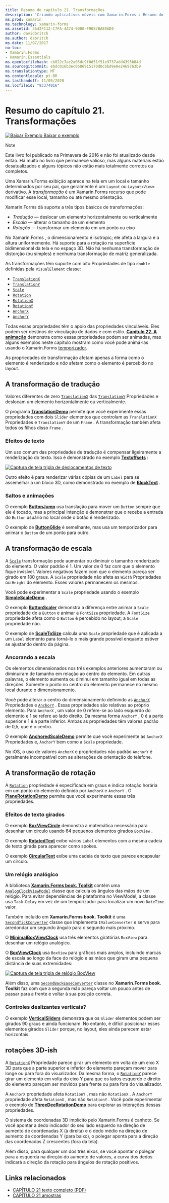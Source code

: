 ```yaml
---
title: Resumo do capítulo 21. Transformações
description: 'Criando aplicativos móveis com Xamarin.Forms : Resumo do capítulo 21. Transformações'
ms.prod: xamarin
ms.technology: xamarin-forms
ms.assetid: 3642F112-C7FA-4A74-9000-F9087BA89AD9
author: davidbritch
ms.author: dabritch
ms.date: 11/07/2017
no-loc:
- Xamarin.Forms
- Xamarin.Essentials
ms.openlocfilehash: cb822c7ac2a05dc9f0d51f51e9737add4395b84d
ms.sourcegitcommit: ebdc016b3ec0b06915170d0cbbd9e0e2469763b9
ms.translationtype: MT
ms.contentlocale: pt-BR
ms.lasthandoff: 11/05/2020
ms.locfileid: "93374016"
---
```

# <a name="summary-of-chapter-21-transforms"></a>Resumo do capítulo 21. Transformações

[![Baixar Exemplo](~/media/shared/download.png) Baixar o exemplo](https://github.com/xamarin/xamarin-forms-book-samples/tree/master/Chapter21)

> [!NOTE]
> Este livro foi publicado na Primavera de 2016 e não foi atualizado desde então. Há muito no livro que permanece valioso, mas alguns materiais estão desatualizados e alguns tópicos não estão mais totalmente corretos ou completos.

Uma Xamarin.Forms exibição aparece na tela em um local e tamanho determinados por seu pai, que geralmente é um `Layout` ou `Layout<View>` derivativo. A *transformação* é um Xamarin.Forms recurso que pode modificar esse local, tamanho ou até mesmo orientação.

Xamarin.Forms dá suporte a três tipos básicos de transformações:

- *Tradução* &mdash; deslocar um elemento horizontalmente ou verticalmente
- *Escala* &mdash; alterar o tamanho de um elemento
- *Rotação* &mdash; transformar um elemento em um ponto ou eixo

No Xamarin.Forms , o dimensionamento é isotropic; ele afeta a largura e a altura uniformemente. Há suporte para a rotação na superfície bidimensional da tela e no espaço 3D. Não há nenhuma transformação de distorção (ou simples) e nenhuma transformação de matriz generalizada.

As transformações têm suporte com oito Propriedades de tipo `double` definidas pela `VisualElement` classe:

- [`TranslationX`](xref:Xamarin.Forms.VisualElement.TranslationX)
- [`TranslationY`](xref:Xamarin.Forms.VisualElement.TranslationY)
- [`Scale`](xref:Xamarin.Forms.VisualElement.Scale)
- [`Rotation`](xref:Xamarin.Forms.VisualElement.Rotation)
- [`RotationX`](xref:Xamarin.Forms.VisualElement.RotationX)
- [`RotationY`](xref:Xamarin.Forms.VisualElement.RotationY)
- [`AnchorX`](xref:Xamarin.Forms.VisualElement.AnchorX)
- [`AnchorY`](xref:Xamarin.Forms.VisualElement.AnchorY)

Todas essas propriedades têm o apoio das propriedades vinculáveis. Eles podem ser destinos de vinculação de dados e com estilo. [**Capítulo 22. A animação**](~/xamarin-forms/creating-mobile-apps-xamarin-forms/summaries/chapter22.md) demonstra como essas propriedades podem ser animadas, mas alguns exemplos neste capítulo mostram como você pode animá-las usando o Xamarin.Forms [temporizador](~/xamarin-forms/platform/device.md#devicestarttimer).

As propriedades de transformação afetam apenas a forma como o elemento é renderizado e *não* afetam como o elemento é percebido no layout.

## <a name="the-translation-transform"></a>A transformação de tradução

Valores diferentes de zero [`TranslationX`](xref:Xamarin.Forms.VisualElement.TranslationX) das [`TranslationY`](xref:Xamarin.Forms.VisualElement.TranslationY) Propriedades e deslocam um elemento horizontalmente ou verticalmente.

O programa [**TranslationDemo**](https://github.com/xamarin/xamarin-forms-book-samples/tree/master/Chapter21/TranslationDemo) permite que você experimente essas propriedades com dois `Slider` elementos que controlam as `TranslationX` Propriedades e `TranslationY` de um `Frame` . A transformação também afeta todos os filhos disso `Frame` .

### <a name="text-effects"></a>Efeitos de texto

Um uso comum das propriedades de tradução é compensar ligeiramente a renderização do texto. Isso é demonstrado no exemplo [**Textoffsets**](https://github.com/xamarin/xamarin-forms-book-samples/tree/master/Chapter21/TextOffsets) :

[![Captura de tela tripla de deslocamentos de texto](images/ch21fg03-small.png "Deslocamentos de texto")](images/ch21fg03-large.png#lightbox "Deslocamentos de texto")

Outro efeito é para renderizar várias cópias de um `Label` para se assemelhar a um bloco 3D, como demonstrado no exemplo de [**BlockText**](https://github.com/xamarin/xamarin-forms-book-samples/tree/master/Chapter21/BlockText) .

### <a name="jumps-and-animations"></a>Saltos e animações

O exemplo [**ButtonJump**](https://github.com/xamarin/xamarin-forms-book-samples/tree/master/Chapter21/ButtonJump) usa translação para mover um `Button` sempre que ele é tocado, mas a principal intenção é demonstrar que o recebe a entrada do `Button` usuário no local onde o botão é renderizado.

O exemplo de [**ButtonGlide**](https://github.com/xamarin/xamarin-forms-book-samples/tree/master/Chapter21/ButtonGlide) é semelhante, mas usa um temporizador para animar o `Button` de um ponto para outro.

## <a name="the-scale-transform"></a>A transformação de escala

A [`Scale`](xref:Xamarin.Forms.VisualElement.Scale) transformação pode aumentar ou diminuir o tamanho renderizado do elemento. O valor padrão é 1. Um valor de 0 faz com que o elemento fique invisível. Valores negativos fazem com que o elemento pareça ser girado em 180 graus. A `Scale` propriedade não afeta as `Width` Propriedades ou `Height` do elemento. Esses valores permanecem os mesmos.

Você pode experimentar a `Scale` propriedade usando o exemplo [**SimpleScaleDemo**](https://github.com/xamarin/xamarin-forms-book-samples/tree/master/Chapter21/SimpleScaleDemo) .

O exemplo [**ButtonScaler**](https://github.com/xamarin/xamarin-forms-book-samples/tree/master/Chapter21/ButtonScaler) demonstra a diferença entre animar a `Scale` propriedade de a `Button` e animar a `FontSize` propriedade. A `FontSize` propriedade afeta como o `Button` é percebido no layout; a `Scale` propriedade não.

O exemplo de [**ScaleToSize**](https://github.com/xamarin/xamarin-forms-book-samples/tree/master/Chapter21/ScaleToSize) calcula uma `Scale` propriedade que é aplicada a um `Label` elemento para torná-lo o mais grande possível enquanto estiver se ajustando dentro da página.

### <a name="anchoring-the-scale"></a>Ancorando a escala

Os elementos dimensionados nos três exemplos anteriores aumentaram ou diminuíram de tamanho em relação ao centro do elemento. Em outras palavras, o elemento aumenta ou diminui em tamanho igual em todas as direções. Somente o ponto no centro do elemento permanece no mesmo local durante o dimensionamento.

Você pode alterar o centro do dimensionamento definindo as [`AnchorX`](xref:Xamarin.Forms.VisualElement.AnchorX) Propriedades e [`AnchorY`](xref:Xamarin.Forms.VisualElement.AnchorY) . Essas propriedades são relativas ao próprio elemento. Para `AnchorX` , um valor de 0 refere-se ao lado esquerdo do elemento e 1 se refere ao lado direito. Da mesma forma `AnchorY` , 0 é a parte superior e 1 é a parte inferior. Ambas as propriedades têm valores padrão de 0,5, que é o centro.

O exemplo [**AnchoredScaleDemo**](https://github.com/xamarin/xamarin-forms-book-samples/tree/master/Chapter21/AnchoredScaleDemo) permite que você experimente as `AnchorX` Propriedades e, `AnchorY` bem como a `Scale` propriedade.

No iOS, o uso de valores `AnchorX` e propriedades não padrão `AnchorY` é geralmente incompatível com as alterações de orientação do telefone.

## <a name="the-rotation-transform"></a>A transformação de rotação

A [`Rotation`](xref:Xamarin.Forms.VisualElement.Rotation) propriedade é especificada em graus e indica rotação horária em um ponto do elemento definido por `AnchorX` e `AnchorY` . O [**PlaneRotationDemo**](https://github.com/xamarin/xamarin-forms-book-samples/tree/master/Chapter21/PlaneRotationDemo) permite que você experimente essas três propriedades.

### <a name="rotated-text-effects"></a>Efeitos de texto girados

O exemplo [**BoxViewCircle**](https://github.com/xamarin/xamarin-forms-book-samples/tree/master/Chapter21/BoxViewCircle) demonstra a matemática necessária para desenhar um círculo usando 64 pequenos elementos girados `BoxView` .

O exemplo  [**RotatedText**](https://github.com/xamarin/xamarin-forms-book-samples/tree/master/Chapter21/RotatedText) exibe vários `Label` elementos com a mesma cadeia de texto girada para aparecer como spokes.

O exemplo [**CircularText**](https://github.com/xamarin/xamarin-forms-book-samples/tree/master/Chapter21/CircularText) exibe uma cadeia de texto que parece encapsular um círculo.

### <a name="an-analog-clock"></a>Um relógio analógico

A biblioteca [**Xamarin.Forms book. Toolkit**](https://github.com/xamarin/xamarin-forms-book-samples/tree/master/Libraries/Xamarin.FormsBook.Toolkit) contém uma [`AnalogClockViewModel`](https://github.com/xamarin/xamarin-forms-book-samples/blob/master/Libraries/Xamarin.FormsBook.Toolkit/Xamarin.FormsBook.Toolkit/AnalogClockViewModel.cs) classe que calcula os ângulos das mãos de um relógio. Para evitar dependências de plataforma no ViewModel, a classe usa `Task.Delay` em vez de um temporizador para localizar um novo `DateTime` valor.

Também incluído em **Xamarin.Forms book. Toolkit** é uma [`SecondTickConverter`](https://github.com/xamarin/xamarin-forms-book-samples/blob/master/Libraries/Xamarin.FormsBook.Toolkit/Xamarin.FormsBook.Toolkit/SecondTickConverter.cs) classe que implementa `IValueConverter` e serve para arredondar um segundo ângulo para o segundo mais próximo.

O [**MinimalBoxViewClock**](https://github.com/xamarin/xamarin-forms-book-samples/tree/master/Chapter21/MinimalBoxViewClock) usa três elementos giratórias `BoxView` para desenhar um relógio analógico.

O [**BoxViewClock**](https://github.com/xamarin/xamarin-forms-book-samples/tree/master/Chapter21/BoxViewClock) usa `BoxView` para gráficos mais amplos, incluindo marcas de escala ao longo da face do relógio e as mãos que giram uma pequena distância de suas extremidades:

[![Captura de tela tripla de relógio BoxView](images/ch21fg17-small.png "Face do relógio analógico")](images/ch21fg17-large.png#lightbox "Face do relógio analógico")

Além disso, uma [`SecondBackEaseConverter`](https://github.com/xamarin/xamarin-forms-book-samples/blob/master/Libraries/Xamarin.FormsBook.Toolkit/Xamarin.FormsBook.Toolkit/SecondBackEaseConverter.cs) classe no **Xamarin.Forms book. Toolkit** faz com que a segunda mão pareça voltar um pouco antes de passar para a frente e voltar à sua posição correta.

### <a name="vertical-sliders"></a>Controles deslizantes verticais?

O exemplo [**VerticalSliders**](https://github.com/xamarin/xamarin-forms-book-samples/tree/master/Chapter21/VerticalSliders) demonstra que os `Slider` elementos podem ser girados 90 graus e ainda funcionam. No entanto, é difícil posicionar esses elementos girados `Slider` porque, no layout, eles ainda parecem estar horizontais.

## <a name="3d-ish-rotations"></a>rotações 3D-ish

A [`RotationX`](xref:Xamarin.Forms.VisualElement.RotationX) Propriedade parece girar um elemento em volta de um eixo X 3D para que a parte superior e inferior do elemento pareçam mover para longe ou para fora do visualizador. Da mesma forma, o [`RotationY`](xref:Xamarin.Forms.VisualElement.RotationY) parece girar um elemento em volta do eixo Y para que os lados esquerdo e direito do elemento pareçam ser movidos para frente ou para fora do visualizador.

A `AnchorX` propriedade afeta `RotationY` , mas não `RotationX` . A `AnchorY` propriedade afeta `RotationX` , mas não `RotationY` . Você pode experimentar o exemplo de [**ThreeDeeRotationDemo**](https://github.com/xamarin/xamarin-forms-book-samples/tree/master/Chapter21/ThreeDeeRotationDemo) para explorar as interações dessas propriedades.

O sistema de coordenadas 3D implícito pelo Xamarin.Forms é canhoto. Se você apontar a dedo indicador do seu lado esquerdo na direção de aumento de coordenadas X (à direita) e o dedo médio na direção de aumento de coordenadas Y (para baixo), o polegar aponta para a direção das coordenadas Z crescentes (fora da tela).

Além disso, para qualquer um dos três eixos, se você apontar o polegar para a esquerda na direção do aumento de valores, a curva dos dedos indicará a direção da rotação para ângulos de rotação positivos.

## <a name="related-links"></a>Links relacionados

- [CAPÍTULO 21 texto completo (PDF)](https://download.xamarin.com/developer/xamarin-forms-book/XamarinFormsBook-Ch21-Apr2016.pdf)
- [CAPÍTULO 21 amostras](https://github.com/xamarin/xamarin-forms-book-samples/tree/master/Chapter21)

